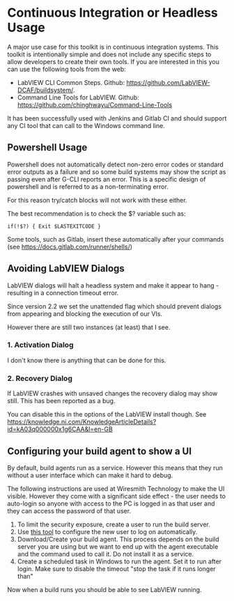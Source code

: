 # Continuous Integration or Headless Usage

A major use case for this toolkit is in continuous integration systems. This toolkit is intentionally simple and does not include any specific steps to allow developers to create their own tools. If you are interested in this you can use the following tools from the web:

* LabVIEW CLI Common Steps. Github: https://github.com/LabVIEW-DCAF/buildsystem/.
* Command Line Tools for LabVIEW. Github: https://github.com/chinghwayu/Command-Line-Tools

It has been successfully used with Jenkins and Gitlab CI and should support any CI tool that can call to the Windows command line.

## Powershell Usage

Powershell does not automatically detect non-zero error codes or standard error outputs as a failure and so some build systems may show the script as passing even after G-CLI reports an error. This is a specific design of powershell and is referred to as a non-terminating error.

For this reason try/catch blocks will not work with these either.

The best recommendation is to check the $? variable such as:

`if(!$?) { Exit $LASTEXITCODE }`

Some tools, such as Gitlab, insert these automatically after your commands (see https://docs.gitlab.com/runner/shells/)

## Avoiding LabVIEW Dialogs

LabVIEW dialogs will halt a headless system and make it appear to hang - resulting in a connection timeout error.

Since version 2.2 we set the unattended flag which should prevent dialogs from appearing and blocking the execution of our VIs.

However there are still two instances (at least) that I see.

### 1. Activation Dialog

I don't know there is anything that can be done for this.

### 2. Recovery Dialog

If LabVIEW crashes with unsaved changes the recovery dialog may show still. This has been reported as a bug.

You can disable this in the options of the LabVIEW install though. See https://knowledge.ni.com/KnowledgeArticleDetails?id=kA03q000000x1g6CAA&l=en-GB

## Configuring your build agent to show a UI

By default, build agents run as a service. However this means that they run without a user interface which can make it hard to debug.

The following instructions are used at Wiresmith Technology to make the UI visible. However they come with a significant side effect - the user needs to auto-login so anyone with access to the PC is logged in as that user and they can access the password of that user.

1. To limit the security exposure, create a user to run the build server.
2. Use [this tool](https://docs.microsoft.com/en-us/sysinternals/downloads/autologon) to configure the new user to log on automatically.
3. Download/Create your build agent. This process depends on the build server you are using but we want to end up with the agent executable and the command used to call it. Do not install it as a service.
4. Create a scheduled task in Windows to run the agent. Set it to run after login. Make sure to disable the timeout "stop the task if it runs longer than"

Now when a build runs you should be able to see LabVIEW running.